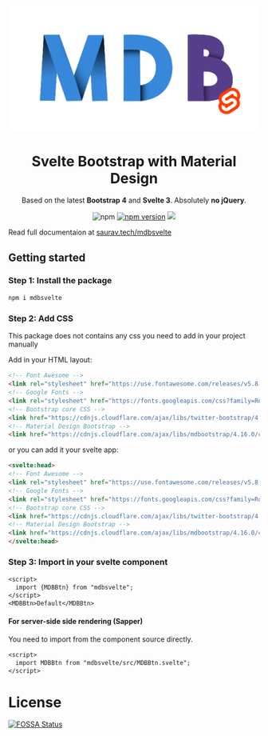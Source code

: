 <p align="center">
  <a href="http://mdbootstrap.com/docs/vue/">
    <img width="500" src="mdbsvelte.png">
  </a>
</p>

<h1 align="center">Svelte Bootstrap with Material Design</h1>

<p align="center">
  Based on the latest <b>Bootstrap 4</b> and <b>Svelte 3</b>. Absolutely <b>no jQuery</b>.
</p>
<p align="center">
  <img alt="npm" src="https://img.shields.io/npm/dm/mdbsvelte"/>
  <a href="https://github.com/SauravKanchan/mdbsvelte/blob/master/LICENSE">
<a href="https://badge.fury.io/js/mdbsvelte"><img src="https://badge.fury.io/js/mdbsvelte.svg" alt="npm version" height="18"></a>
<a href="https://app.fossa.io/projects/git%2Bgithub.com%2FSauravKanchan%2Fmdbsvelte?ref=badge_shield" alt="FOSSA Status"><img src="https://app.fossa.io/api/projects/git%2Bgithub.com%2FSauravKanchan%2Fmdbsvelte.svg?type=shield"/></a>
</p>

Read full documentaion at [saurav.tech/mdbsvelte](https://saurav.tech/mdbsvelte/)

## Getting started
### Step 1: Install the package
```bash
npm i mdbsvelte
```
### Step 2: Add CSS
This package does not contains any css you need to add in your project manually 

Add in your HTML layout:
```html
<!-- Font Awesome -->
<link rel="stylesheet" href="https://use.fontawesome.com/releases/v5.8.2/css/all.css">
<!-- Google Fonts -->
<link rel="stylesheet" href="https://fonts.googleapis.com/css?family=Roboto:300,400,500,700&display=swap">
<!-- Bootstrap core CSS -->
<link href="https://cdnjs.cloudflare.com/ajax/libs/twitter-bootstrap/4.4.1/css/bootstrap.min.css" rel="stylesheet">
<!-- Material Design Bootstrap -->
<link href="https://cdnjs.cloudflare.com/ajax/libs/mdbootstrap/4.16.0/css/mdb.min.css" rel="stylesheet">
```
or you can add it your svelte app:
```html
<svelte:head>
<!-- Font Awesome -->
<link rel="stylesheet" href="https://use.fontawesome.com/releases/v5.8.2/css/all.css">
<!-- Google Fonts -->
<link rel="stylesheet" href="https://fonts.googleapis.com/css?family=Roboto:300,400,500,700&display=swap">
<!-- Bootstrap core CSS -->
<link href="https://cdnjs.cloudflare.com/ajax/libs/twitter-bootstrap/4.4.1/css/bootstrap.min.css" rel="stylesheet">
<!-- Material Design Bootstrap -->
<link href="https://cdnjs.cloudflare.com/ajax/libs/mdbootstrap/4.16.0/css/mdb.min.css" rel="stylesheet">
</svelte:head>
```

### Step 3: Import in your svelte component
```svelte
<script>
  import {MDBBtn} from "mdbsvelte";
</script>
<MDBBtn>Default</MDBBtn>
```
#### For server-side side rendering (Sapper)
You need to import from the component source directly.
```svelte
<script>
  import MDBBtn from "mdbsvelte/src/MDBBtn.svelte";
</script>
```



# License

[![FOSSA Status](https://app.fossa.io/api/projects/git%2Bgithub.com%2FSauravKanchan%2Fmdbsvelte.svg?type=large)](https://app.fossa.io/projects/git%2Bgithub.com%2FSauravKanchan%2Fmdbsvelte?ref=badge_large)
